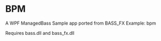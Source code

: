 # BPM

A WPF ManagedBass Sample app ported from BASS_FX Example: bpm

Requires bass.dll and bass_fx.dll